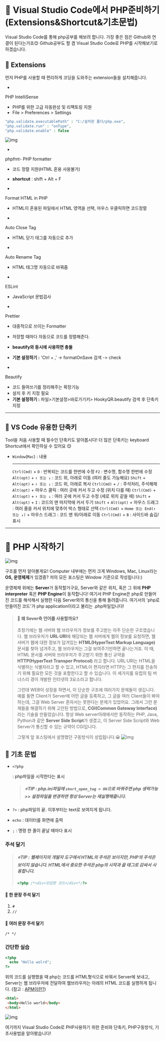 # 📕 Visual Studio Code에서 PHP준비하기 (Extensions&Shortcut&기초문법)

Visual Studio Code를 통해 php공부를 해보려 합니다. 가장 좋은 점은 Github와 연결이 된다는거죠😊
Github공부도 할 겸 Visual Studio Code로 PHP를 시작해보기로 하겠습니다.

## 📌 Extensions

먼저 PHP를 사용할 때 편리하게 코딩을 도와주는 extension들을 설치해줍니다.

-  

  PHP IntelliSense

  - PHP를 위한 고급 자동완성 및 리팩토링 지원
  - File > Preferences > Settings

```php
"php.validate.executablePath" : "C:/설치한 폴더/php.exe",
"php.validate.run" : "onType",
"php.validate.enable" : false
```

![img](https://media.vlpt.us/images/jiyoonoh-dev/post/c2dea99d-c6e4-416c-9007-383a9fba8d3b/image.png)

-  

  phpfmt- PHP formatter

  - 코드 정렬 지원(HTML 혼용 사용불가)
  - **shortcut** : shift + Alt + F

-  

  Format HTML in PHP

  - HTML이 혼용된 파일에서 HTML 영역을 선택, 마우스 우클릭하면 코드정렬

-  

  Auto Close Tag

  - HTML 닫기 태그를 자동으로 추가

-  

  Auto Rename Tag

  - HTML 태그명 자동으로 바꿔줌

-  

  ESLint

  - JavaScript 문법검사

-  

  Prettier

  - 대중적으로 쓰이는 Formatter
  - 저장할 때마다 자동으로 코드를 정렬해준다.
  - **beautify와 동시에 사용하면 충돌**
  - **기본 설정하기 :** 'Ctrl + ,' -> formatOnSave 검색 -> check

-  

  Beautify

  - 코드 들여쓰기를 정리해주는 확장기능
  - 설치 후 키 지정 필요
  - **기본 설정하기 :** 파일>기본설정>바로가기키> HookyQR.beautify 검색 후 단축키 지정

------

## 📖 VS Code 유용한 단축키

Tool을 처음 사용할 때 필수인 단축키도 알아봅시다! 더 많은 단축키는 keyboard Shortcut에서 확인하실 수 있어요 😊

- `Window`(`Mac`) : 내용

  ------

  `Ctrl(Cmd)` + `D` : 반복되는 코드를 한번에 수정
  `F2` : 변수명, 함수명 한번에 수정
  `Alt(opt)` + `↑ 또는 ↓` : 코드 위, 아래로 이동 (여러 줄도 가능해요)
  `Shift` + `Alt(opt)` + `↑ 또는 ↓` : 코드 위, 아래로 복사
  `Ctrl(Cmd)` + `/` : 주석처리, 주석해제
  `Alt(opt)` + 마우스 클릭 : 여러 곳에 커서 두고 수정 (위치 다를 때)
  `Ctrl(Cmd)` + `Alt(opt)` + `↑ 또는 ↓` : 여러 곳에 커서 두고 수정 (세로 위치 같을 때)
  `Shift` + `Alt(opt)` + `I` : 코드의 맨 마지막에 커서 두기
  `Shift` + `Alt(opt)` + 마우스 드래그 : 여러 줄을 커서 위치에 맞추어 박스 형태로 선택
  `Ctrl(Cmd)` + `Home 또는 End(↑ 또는 ↓)` + 마우스 드래그 : 코드 맨 위/아래로 이동
  `Ctrl(Cmd)` + `B` : 사이드바 숨김/표시

------

# 📕 PHP 시작하기

![img](https://media.vlpt.us/images/jiyoonoh-dev/post/794036c6-507d-4585-aa68-c58ba7709070/image.png)

구조를 먼저 알아볼게요!
Computer 내부에는 먼저 크게 Windows, Mac, Linux라는 **OS, 운영체제**가 있겠죵?
저의 모든 포스팅은 Window 기준으로 작성됩니다:)

운영체제 위에는 **Server**가 동작할거구요,
Server와 같은 위치, 혹은 그 위에 **PHP interpreter** 혹은 **PHP Engine**이 동작합니다!
여기서 PHP Engine은 php로 만들어진 코드를 해석해서 실행한 다음 Server와의 통신을 통해 돌려줍니다.
여기서의 'php로 만들어진 코드'가 php application이라고 불리는 .php파일입니다!

> #### 🧐 왜 Sever측 언어를 사용할까요? 
>
> 초창기에는 웹 서버와 웹 브라우저가 정보를 주고받는 아주 단순한 구조였습니다. 웹 브라우저가 **URL·URI**에 해당되는 웹 서버에게 웹의 정보를 요청하면, 웹 서버가 웹에 대한 정보가 담겨있는 **HTML(HyperText Markup Language)** 문서를 찾아 넘겨주고, 웹 브라우저는 그걸 보여주기만하면 끝나는거죠. 이 때, HTML 문서를 서버와 브라우저가 주고받기 위한 통신 규약을 **HTTP(HyperText Transper Protocol)** 라고 합니다. URL·URI는 HTML을 식별하는 식별자라고 할 수 있고, HTML이 편지라면 HTTP는 그 편지를 전송하기 위해 필요한 모든 것을 포함한다고 할 수 있습니다. 이 세가지를 유럽의 팀 버너스리 경이 개발한 인터넷의 3요소라고 합니다.
>
> 그런데 WEB이 성장을 하면서, 이 단순한 구조에 여러가지 문제들이 생깁니다. 예를 들면 Client가 Server에 어떤 글을 등록하고, 그 글을 여러 Client들이 봐야하는데, 그걸 Web Server 혼자서는 못한다는 문제가 있었어요. 그래서 그런 문제들을 해결하기 위해 고안된 방법으로, **CGI(Common Gateway Interface)** 라는 기술을 만들었습니다. 항상 Web server아래에서만 동작하는 PHP, Java, Python과 같은 **Server Side Script**가 생겼고, 이 Server Side Script와 Web Server가 통신할 수 있는 규약이 CGI입니다.
>
> 그렇게 앞 포스팅에서 설명했던 구동방식이 성립됩니다.😀
> ![img](https://media.vlpt.us/images/jiyoonoh-dev/post/5a55a57a-e404-44c1-a25b-0dac66a01e76/image.png)

## 📖 기초 문법

- ```
  <?php
  ```

   

  : php파일을 시작한다는 표시

  > ##### ⭐TIP : php.ini파일에 `short_open_tag = ON`으로 바꿔주면 php 생략가능 >> 설정파일을 변경하면 항상 Server는 재실행해줍니다.

- `?>` : php파일의 끝. 이후부터는 text로 보여지게 됩니다.

- `echo` : 데이터를 화면에 출력

- `;` : 명령 한 줄이 끝날 때마다 표시

  

### 주석 달기

> ##### ⭐TIP : 웹페이지의 개발자 도구에서 HTML의 주석은 보이지만, PHP의 주석은 보이지 않습니다. HTML에서 중요한 주석은 php의 시작과 끝 태그로 감싸서 사용합니다.
>
> ```php
> <?php /*<div>민감한 코드</div>*/?>
> ```

#### 🔹 한 문장 주석 달기

1) `#`
2) `//`

#### 🔹 여러 문장 주석 달기

```
/* */
```

### 간단한 실습

```php
<?php
  echo "Hello wolrd";
?>
```

위의 코드를 실행했을 때 php는 코드를 HTML형식으로 바꿔서 Server에 보내고,
Server는 웹 브라우저에 전달하여 웹브라우저는 아래의 HTML 코드를 실행하게 됩니다.
(참고 : [APM이란?](https://velog.io/@jiyoonoh-dev/APM이란))

```html
<html>
 <body>Hello world</body>
</html>
```

![img](https://media.vlpt.us/images/jiyoonoh-dev/post/c8642d6e-0bd8-475c-8de5-90fad8f7258e/image.png)

여기까지 Visual Studio Code로 PHP사용하기 위한 준비와 단축키, PHP구동방식, 기초사용법을 알아봤습니다!